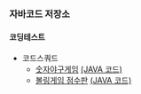<h3>자바코드 저장소</h3>

<h4>코딩테스트</h4>
<ul>
<li>코드스쿼드
  <ul>
    <li><a href="https://github.com/ehdrhelr/JavaPractice/blob/master/code-squad/number-baseball-game.md">숫자야구게임</a> 
        <a href="https://github.com/ehdrhelr/JavaPractice/blob/master/code-squad/NumberBaseballGame.java">(JAVA 코드)</a> </li>
    <li><a href="#">볼링게임 점수판</a>
        <a href="#">(JAVA 코드)</a>
  </ul>
</li>
</ul>
  
